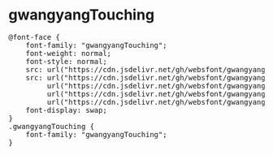 # gwangyangTouching

<pre>
@font-face {
    font-family: "gwangyangTouching";
    font-weight: normal;
    font-style: normal;
    src: url("https://cdn.jsdelivr.net/gh/websfont/gwangyangTouching/gwangyangTouching.eot");
    src: url("https://cdn.jsdelivr.net/gh/websfont/gwangyangTouching/gwangyangTouching.eot?#iefix") format("embedded-opentype"),
         url("https://cdn.jsdelivr.net/gh/websfont/gwangyangTouching/gwangyangTouching.woff2") format("woff2"),
         url("https://cdn.jsdelivr.net/gh/websfont/gwangyangTouching/gwangyangTouching.woff") format("woff"),
         url("https://cdn.jsdelivr.net/gh/websfont/gwangyangTouching/gwangyangTouching.ttf") format("truetype");
    font-display: swap;
} 
.gwangyangTouching {
    font-family: "gwangyangTouching";
}
</pre>
